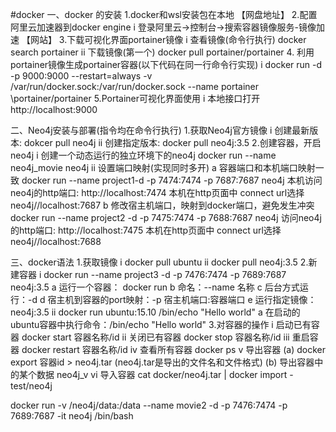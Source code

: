 #docker
一、docker 的安装
1.docker和wsl安装包在本地 【网盘地址】
2.配置阿里云加速器到docker engine
	i 登录阿里云->控制台->搜索容器镜像服务-镜像加速 【网站】
3.下载可视化界面portainer镜像
	i 查看镜像(命令行执行) docker search portainer
	ii 下载镜像(第一个) docker pull portainer/portainer
4. 利用portainer镜像生成portainer容器(以下代码在同一行命令行实现)
	i docker run -d -p 9000:9000 --restart=always 
	-v /var/run/docker.sock:/var/run/docker.sock 
	--name portainer \portainer/portainer
5.Portainer可视化界面使用
	i 本地接口打开 http://localhost:9000

二、Neo4j安装与部署(指令均在命令行执行)
1.获取Neo4j官方镜像
	i 创建最新版本: dokcer pull neo4j
	ii 创建指定版本: docker pull neo4j:3.5
2.创建容器，开启neo4j
	i 创建一个动态运行的独立环境下的neo4j
		docker run --name neo4j_movie neo4j
	ii 设置端口映射(实现同时多开)
		a 容器端口和本机端口映射一致
			docker run --name project1-d -p 7474:7474 -p 7687:7687 neo4j
			本机访问neo4j的http端口: http://localhost:7474
			本机在http页面中 connect url选择neo4j//localhost:7687
		b 修改宿主机端口，映射到docker端口，避免发生冲突
			docker run --name project2 -d -p 7475:7474 -p 7688:7687 neo4j
			访问neo4j的http端口: http://localhost:7475
			本机在http页面中 connect url选择neo4j//localhost:7688

三、docker语法
1.获取镜像
	i docker pull ubuntu
	ii docker pull neo4j:3.5
2.新建容器
	i docker run --name project3 -d -p 7476:7474 -p 7689:7687 neo4j:3.5
		a 运行一个容器： docker run
		b 命名：--name 名称
		c 后台方式运行：-d
		d 宿主机到容器的port映射：-p 宿主机端口:容器端口
		e 运行指定镜像：neo4j:3.5
	ii docker run ubuntu:15.10 /bin/echo "Hello world"
		a 在启动的ubuntu容器中执行命令：/bin/echo "Hello world"
3.对容器的操作
	i 启动已有容器
		docker start 容器名称/id
	ii 关闭已有容器
		docker stop 容器名称/id
	iii 重启容器
		docker restart 容器名称/id
	iv 查看所有容器
		docker ps
	v 导出容器
		(a) docker export 容器id > neo4j.tar
			(neo4j.tar是导出的文件名和文件格式)
		(b) 导出容器中的某个数据
			neo4j_v
	vi 导入容器
		cat docker/neo4j.tar | docker import - test/neo4j

docker run -v /neo4j/data:/data --name movie2 -d -p 7476:7474 -p 7689:7687 -it neo4j /bin/bash




